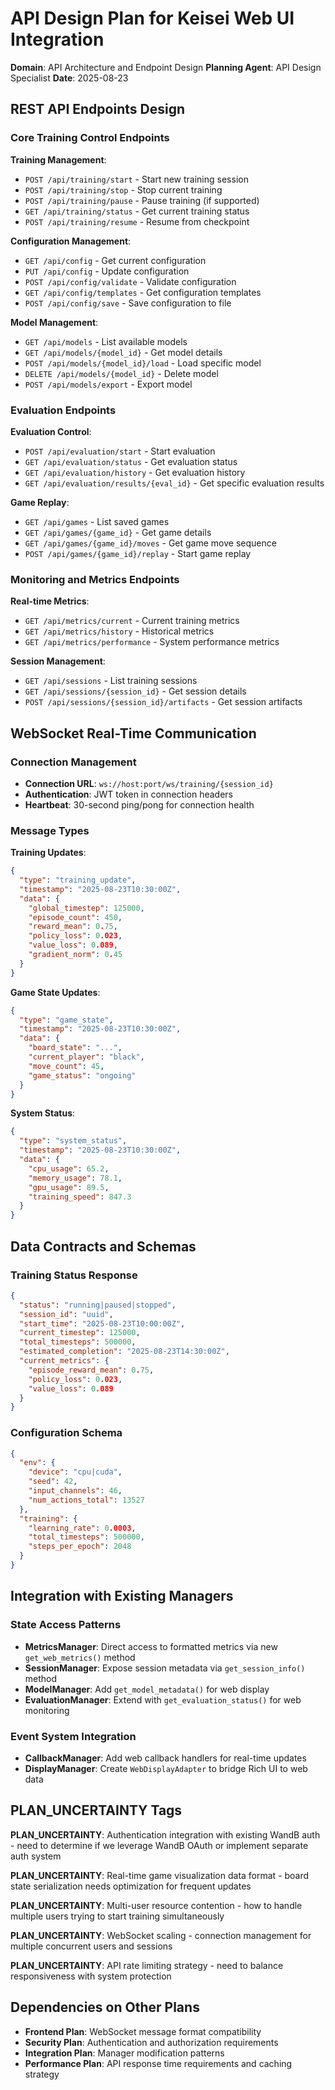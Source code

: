 # API Design Plan for Keisei Web UI Integration

**Domain**: API Architecture and Endpoint Design
**Planning Agent**: API Design Specialist
**Date**: 2025-08-23

## REST API Endpoints Design

### Core Training Control Endpoints

**Training Management**:
- `POST /api/training/start` - Start new training session
- `POST /api/training/stop` - Stop current training
- `POST /api/training/pause` - Pause training (if supported)
- `GET /api/training/status` - Get current training status
- `POST /api/training/resume` - Resume from checkpoint

**Configuration Management**:
- `GET /api/config` - Get current configuration
- `PUT /api/config` - Update configuration  
- `POST /api/config/validate` - Validate configuration
- `GET /api/config/templates` - Get configuration templates
- `POST /api/config/save` - Save configuration to file

**Model Management**:
- `GET /api/models` - List available models
- `GET /api/models/{model_id}` - Get model details
- `POST /api/models/{model_id}/load` - Load specific model
- `DELETE /api/models/{model_id}` - Delete model
- `POST /api/models/export` - Export model

### Evaluation Endpoints

**Evaluation Control**:
- `POST /api/evaluation/start` - Start evaluation
- `GET /api/evaluation/status` - Get evaluation status  
- `GET /api/evaluation/history` - Get evaluation history
- `GET /api/evaluation/results/{eval_id}` - Get specific evaluation results

**Game Replay**:
- `GET /api/games` - List saved games
- `GET /api/games/{game_id}` - Get game details
- `GET /api/games/{game_id}/moves` - Get game move sequence
- `POST /api/games/{game_id}/replay` - Start game replay

### Monitoring and Metrics Endpoints

**Real-time Metrics**:
- `GET /api/metrics/current` - Current training metrics
- `GET /api/metrics/history` - Historical metrics
- `GET /api/metrics/performance` - System performance metrics

**Session Management**:
- `GET /api/sessions` - List training sessions
- `GET /api/sessions/{session_id}` - Get session details
- `POST /api/sessions/{session_id}/artifacts` - Get session artifacts

## WebSocket Real-Time Communication

### Connection Management
- **Connection URL**: `ws://host:port/ws/training/{session_id}`
- **Authentication**: JWT token in connection headers
- **Heartbeat**: 30-second ping/pong for connection health

### Message Types

**Training Updates**:
```json
{
  "type": "training_update",
  "timestamp": "2025-08-23T10:30:00Z",
  "data": {
    "global_timestep": 125000,
    "episode_count": 450,
    "reward_mean": 0.75,
    "policy_loss": 0.023,
    "value_loss": 0.089,
    "gradient_norm": 0.45
  }
}
```

**Game State Updates**:
```json
{
  "type": "game_state",
  "timestamp": "2025-08-23T10:30:00Z", 
  "data": {
    "board_state": "...",
    "current_player": "black",
    "move_count": 45,
    "game_status": "ongoing"
  }
}
```

**System Status**:
```json
{
  "type": "system_status",
  "timestamp": "2025-08-23T10:30:00Z",
  "data": {
    "cpu_usage": 65.2,
    "memory_usage": 78.1,
    "gpu_usage": 89.5,
    "training_speed": 847.3
  }
}
```

## Data Contracts and Schemas

### Training Status Response
```json
{
  "status": "running|paused|stopped",
  "session_id": "uuid",
  "start_time": "2025-08-23T10:00:00Z",
  "current_timestep": 125000,
  "total_timesteps": 500000,
  "estimated_completion": "2025-08-23T14:30:00Z",
  "current_metrics": {
    "episode_reward_mean": 0.75,
    "policy_loss": 0.023,
    "value_loss": 0.089
  }
}
```

### Configuration Schema
```json
{
  "env": {
    "device": "cpu|cuda",
    "seed": 42,
    "input_channels": 46,
    "num_actions_total": 13527
  },
  "training": {
    "learning_rate": 0.0003,
    "total_timesteps": 500000,
    "steps_per_epoch": 2048
  }
}
```

## Integration with Existing Managers

### State Access Patterns
- **MetricsManager**: Direct access to formatted metrics via new `get_web_metrics()` method
- **SessionManager**: Expose session metadata via `get_session_info()` method  
- **ModelManager**: Add `get_model_metadata()` for web display
- **EvaluationManager**: Extend with `get_evaluation_status()` for web monitoring

### Event System Integration
- **CallbackManager**: Add web callback handlers for real-time updates
- **DisplayManager**: Create `WebDisplayAdapter` to bridge Rich UI to web data

## PLAN_UNCERTAINTY Tags

**PLAN_UNCERTAINTY**: Authentication integration with existing WandB auth - need to determine if we leverage WandB OAuth or implement separate auth system

**PLAN_UNCERTAINTY**: Real-time game visualization data format - board state serialization needs optimization for frequent updates

**PLAN_UNCERTAINTY**: Multi-user resource contention - how to handle multiple users trying to start training simultaneously

**PLAN_UNCERTAINTY**: WebSocket scaling - connection management for multiple concurrent users and sessions

**PLAN_UNCERTAINTY**: API rate limiting strategy - need to balance responsiveness with system protection

## Dependencies on Other Plans

- **Frontend Plan**: WebSocket message format compatibility
- **Security Plan**: Authentication and authorization requirements  
- **Integration Plan**: Manager modification patterns
- **Performance Plan**: API response time requirements and caching strategy
